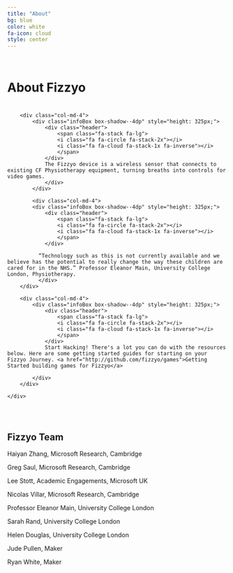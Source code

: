 ```yaml
---
title: "About"
bg: blue
color: white
fa-icon: cloud
style: center
---
```


<br>

# About Fizzyo

<div class="container-flud" style="margin-top: 40px;">
    <div class="row">

        <div class="col-md-4">
            <div class="infoBox box-shadow--4dp" style="height: 325px;">
                <div class="header">
                    <span class="fa-stack fa-lg">
                    <i class="fa fa-circle fa-stack-2x"></i>
                    <i class="fa fa-cloud fa-stack-1x fa-inverse"></i>
                    </span>                
                </div>
                The Fizzyo device is a wireless sensor that connects to existing CF Physiotherapy equipment, turning breaths into controls for video games. 
                </div>
            </div>    

            <div class="col-md-4">
            <div class="infoBox box-shadow--4dp" style="height: 325px;">
                <div class="header">
                    <span class="fa-stack fa-lg">
                    <i class="fa fa-circle fa-stack-2x"></i>
                    <i class="fa fa-cloud fa-stack-1x fa-inverse"></i>
                    </span>                
                </div>
            
              “Technology such as this is not currently available and we believe has the potential to really change the way these children are cared for in the NHS.” Professor Eleanor Main, University College London, Physiotherapy.
              </div>
        </div>

        <div class="col-md-4">
            <div class="infoBox box-shadow--4dp" style="height: 325px;">
                <div class="header">
                    <span class="fa-stack fa-lg">
                    <i class="fa fa-circle fa-stack-2x"></i>
                    <i class="fa fa-cloud fa-stack-1x fa-inverse"></i>
                    </span>                
                </div>
                Start Hacking! There's a lot you can do with the resources below. Here are some getting started guides for starting on your Fizzyo Journey. <a href="http://github.com/fizzyo/games">Getting Started building games for Fizzyo</a>

            </div>        
        </div>
        
    </div>
</div>

<div style="height: 30px;"></div>

## Fizzyo Team

<p>Haiyan Zhang, Microsoft Research, Cambridge</p>
<p>Greg Saul, Microsoft Research, Cambridge</p>
<p>Lee Stott, Academic Engagements, Microsoft UK</p>
<p>Nicolas Villar, Microsoft Research, Cambridge<p>
<p>Professor Eleanor Main, University College London</p>
<p>Sarah Rand, University College London</p>
<p>Helen Douglas, University College London</p>
<p>Jude Pullen, Maker</p>
<p>Ryan White, Maker</p>



<br>
<br>
<br>